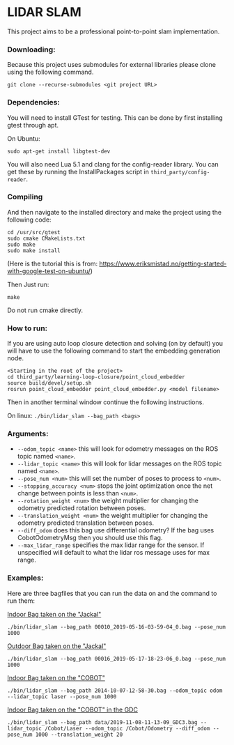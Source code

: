 # LIDAR SLAM

This project aims to be a professional point-to-point slam implementation.

### Downloading:

Because this project uses submodules for external libraries please clone using the following command.

```
git clone --recurse-submodules <git project URL>
```

### Dependencies:

You will need to install GTest for testing. This can be done by first installing gtest through apt.

On Ubuntu:

```sudo apt-get install libgtest-dev```

You will also need Lua 5.1 and clang for the config-reader library. You can get these by running the InstallPackages script in ```third_party/config-reader```.

### Compiling
And then navigate to the installed directory and make the project using the following code:

```
cd /usr/src/gtest
sudo cmake CMakeLists.txt
sudo make
sudo make install
```
(Here is the tutorial this is from: https://www.eriksmistad.no/getting-started-with-google-test-on-ubuntu/)

Then Just run:

```make```

Do not run cmake directly.

### How to run:

If you are using auto loop closure detection and solving (on by default) you will have to use the following command to start the embedding generation node.
```
<Starting in the root of the project>
cd third_party/learning-loop-closure/point_cloud_embedder
source build/devel/setup.sh
rosrun point_cloud_embedder point_cloud_embedder.py <model filename>
```

Then in another terminal window continue the following instructions.


On linux:
```./bin/lidar_slam --bag_path <bags>```

### Arguments:

- ```--odom_topic <name>``` this will look for odometry messages on the ROS topic named ```<name>```.
- ```--lidar_topic <name>``` this will look for lidar messages on the ROS topic named ```<name>```.
- ```--pose_num <num>``` this will set the number of poses to process to ```<num>```.
- ```--stopping_accuracy <num>``` stops the joint optimization once the net change between points is less than ```<num>```.
- ```--rotation_weight <num>``` the weight multiplier for changing the odometry predicted rotation between poses.
- ```--translation_weight <num>``` the weight multiplier for changing the odometry predicted translation between poses.
- ```--diff_odom``` does this bag use differential odometry? If the bag uses CobotOdometryMsg then you should use this flag.
- ```--max_lidar_range``` specifies the max lidar range for the sensor. If unspecified will default to what the lidar ros message uses for max range.

### Examples:

Here are three bagfiles that you can run the data on and the command to run them:

[Indoor Bag taken on the "Jackal"](https://drive.google.com/open?id=1thDp4MJF6l2yZ9Z_JFAmdhMQZrld0oQ5)

```
./bin/lidar_slam --bag_path 00010_2019-05-16-03-59-04_0.bag --pose_num 1000
```

[Outdoor Bag taken on the "Jackal"](https://drive.google.com/open?id=1iLCKV4nnVvCzDQS2EHKotdTxiWPOCW-I)

```
./bin/lidar_slam --bag_path 00016_2019-05-17-18-23-06_0.bag --pose_num 1000
```

[Indoor Bag taken on the "COBOT"](https://drive.google.com/open?id=1i7RlzAbIoVkKpZGa7TcJaO3kzSf7KI3D)

```
./bin/lidar_slam --bag_path 2014-10-07-12-58-30.bag --odom_topic odom --lidar_topic laser --pose_num 1000
```

[Indoor Bag taken on the "COBOT" in the GDC](https://drive.google.com/a/utexas.edu/file/d/1KXN9eDzBZAnd34Nr30useKH3JP7-xVxL/view?usp=drivesdk)
```
./bin/lidar_slam --bag_path data/2019-11-08-11-13-09_GDC3.bag --lidar_topic /Cobot/Laser --odom_topic /Cobot/Odometry --diff_odom --pose_num 1000 --translation_weight 20
```

